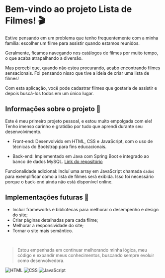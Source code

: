 # Bem-vindo ao projeto Lista de Filmes! :clapper:

Estive pensando em um problema que tenho frequentemente com a minha família: escolher um filme para assistir quando estamos reunidos.

Geralmente, ficamos navegando nos catálogos de filmes por muito tempo, o que acaba atrapalhando a diversão.

Mas percebi que, quando não estou procurando, acabo encontrando filmes sensacionais. Foi pensando nisso que tive a ideia de criar uma lista de filmes!

Com esta aplicação, você pode cadastrar filmes que gostaria de assistir e depois buscá-los todos em um único lugar.

## Informações sobre o projeto :pencil:

Este é meu primeiro projeto pessoal, e estou muito empolgada com ele! Tenho imenso carinho e gratidão por tudo que aprendi durante seu desenvolvimento.

- Front-end: Desenvolvido em HTML, CSS e JavaScript, com o uso de técnicas do Bootstrap para fins educacionais. 

- Back-end: Implementado em Java com Spring Boot e integrado ao banco de dados MySQL. [Link do repositório](https://github.com/lilianlacerda/listaFilmesBackEnd)

Funcionalidade adicional: Incluí uma array em JavaScript chamada `dados` para exemplificar como a lista de filmes será exibida. Isso foi necessário porque o back-end ainda não está disponível online.

## Implementações futuras :rocket:

- Incluir frameworks e bibliotecas para melhorar o desempenho e design do site;
- Criar páginas detalhadas para cada filme;
- Melhorar a responsividade do site;
- Tornar o site mais semântico. 

<br>

>Estou empenhada em continuar melhorando  minha lógica, meu código e expandir meus conhecimentos, buscando sempre evoluir como desenvolvedora.

![HTML](https://img.shields.io/badge/HTML-000?style=for-the-badge&logo=html5&logoColor=30A3DC)
![CSS](https://img.shields.io/badge/CSS-000?style=for-the-badge&logo=css3&logoColor=E94D5F)
![JavaScript](https://img.shields.io/badge/JavaScript-000?style=for-the-badge&logo=javascript&logoColor=30A3DC)
